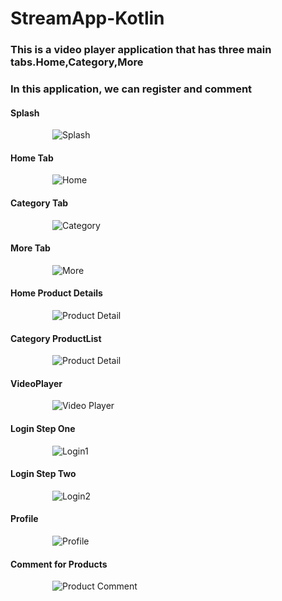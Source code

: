 # StreamApp-Kotlin

### This is a video player application that has three main tabs.Home,Category,More

### In this application, we can register and comment 


#### Splash




&nbsp;&nbsp;&nbsp;&nbsp;&nbsp;&nbsp;&nbsp;&nbsp;&nbsp;&nbsp;&nbsp;&nbsp;&nbsp;&nbsp;&nbsp;&nbsp; ![Splash](https://github.com/aliyousefpoor/StreamApp-Kotlin-/blob/koin/app/src/main/res/drawable/splash.png)




#### Home Tab




&nbsp;&nbsp;&nbsp;&nbsp;&nbsp;&nbsp;&nbsp;&nbsp;&nbsp;&nbsp;&nbsp;&nbsp;&nbsp;&nbsp;&nbsp;&nbsp; ![Home](https://github.com/aliyousefpoor/StreamApp-Kotlin-/blob/koin/app/src/main/res/drawable/hometab.jpeg)




#### Category Tab



&nbsp;&nbsp;&nbsp;&nbsp;&nbsp;&nbsp;&nbsp;&nbsp;&nbsp;&nbsp;&nbsp;&nbsp;&nbsp;&nbsp;&nbsp;&nbsp; ![Category](https://github.com/aliyousefpoor/StreamApp-Kotlin-/blob/koin/app/src/main/res/drawable/categorytab.jpeg)



#### More Tab



&nbsp;&nbsp;&nbsp;&nbsp;&nbsp;&nbsp;&nbsp;&nbsp;&nbsp;&nbsp;&nbsp;&nbsp;&nbsp;&nbsp;&nbsp;&nbsp; ![More](https://github.com/aliyousefpoor/StreamApp-Kotlin-/blob/koin/app/src/main/res/drawable/moretab.png)



#### Home Product Details



&nbsp;&nbsp;&nbsp;&nbsp;&nbsp;&nbsp;&nbsp;&nbsp;&nbsp;&nbsp;&nbsp;&nbsp;&nbsp;&nbsp;&nbsp;&nbsp; ![Product Detail](https://github.com/aliyousefpoor/StreamApp-Kotlin-/blob/koin/app/src/main/res/drawable/productdetail.jpeg)



#### Category ProductList



&nbsp;&nbsp;&nbsp;&nbsp;&nbsp;&nbsp;&nbsp;&nbsp;&nbsp;&nbsp;&nbsp;&nbsp;&nbsp;&nbsp;&nbsp;&nbsp; ![Product Detail](https://github.com/aliyousefpoor/StreamApp-Kotlin-/blob/koin/app/src/main/res/drawable/categoryproduct.jpeg)





#### VideoPlayer



&nbsp;&nbsp;&nbsp;&nbsp;&nbsp;&nbsp;&nbsp;&nbsp;&nbsp;&nbsp;&nbsp;&nbsp;&nbsp;&nbsp;&nbsp;&nbsp; ![Video Player](https://github.com/aliyousefpoor/StreamApp-Kotlin-/blob/koin/app/src/main/res/drawable/videoplayer.jpeg)



#### Login Step One



&nbsp;&nbsp;&nbsp;&nbsp;&nbsp;&nbsp;&nbsp;&nbsp;&nbsp;&nbsp;&nbsp;&nbsp;&nbsp;&nbsp;&nbsp;&nbsp; ![Login1](https://github.com/aliyousefpoor/StreamApp-Kotlin-/blob/koin/app/src/main/res/drawable/loginstepone.png)



#### Login Step Two



&nbsp;&nbsp;&nbsp;&nbsp;&nbsp;&nbsp;&nbsp;&nbsp;&nbsp;&nbsp;&nbsp;&nbsp;&nbsp;&nbsp;&nbsp;&nbsp; ![Login2](https://github.com/aliyousefpoor/StreamApp-Kotlin-/blob/koin/app/src/main/res/drawable/loginsteptwo.png)



#### Profile



&nbsp;&nbsp;&nbsp;&nbsp;&nbsp;&nbsp;&nbsp;&nbsp;&nbsp;&nbsp;&nbsp;&nbsp;&nbsp;&nbsp;&nbsp;&nbsp; ![Profile](https://github.com/aliyousefpoor/StreamApp-Kotlin-/blob/koin/app/src/main/res/drawable/profile.jpeg)
 
 
 
#### Comment for Products



&nbsp;&nbsp;&nbsp;&nbsp;&nbsp;&nbsp;&nbsp;&nbsp;&nbsp;&nbsp;&nbsp;&nbsp;&nbsp;&nbsp;&nbsp;&nbsp; ![Product Comment](https://github.com/aliyousefpoor/StreamApp-Kotlin-/blob/koin/app/src/main/res/drawable/comment.jpeg)


